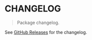 # CHANGELOG

> Package changelog.

See [GitHub Releases](https://github.com/stdlib-js/iter-do-until-each/releases) for the changelog.